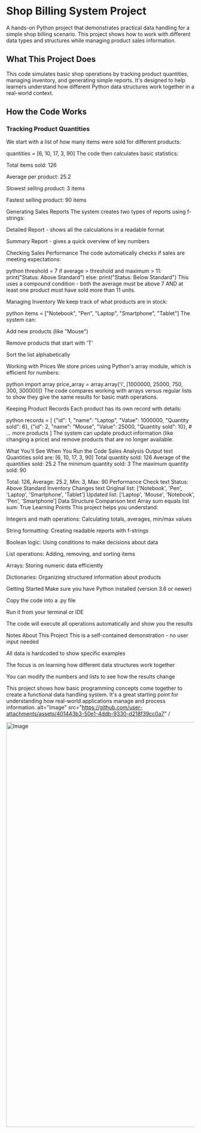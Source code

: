 # Shop Billing System Project


A hands-on Python project that demonstrates practical data handling for a simple shop billing scenario. This project shows how to work with different data types and structures while managing product sales information.

## What This Project Does

This code simulates basic shop operations by tracking product quantities, managing inventory, and generating simple reports. It's designed to help learners understand how different Python data structures work together in a real-world context.

## How the Code Works

### Tracking Product Quantities
We start with a list of how many items were sold for different products:

quantities = [6, 10, 17, 3, 90]
The code then calculates basic statistics:

Total items sold: 126

Average per product: 25.2

Slowest selling product: 3 items

Fastest selling product: 90 items

Generating Sales Reports
The system creates two types of reports using f-strings:

Detailed Report - shows all the calculations in a readable format

Summary Report - gives a quick overview of key numbers

Checking Sales Performance
The code automatically checks if sales are meeting expectations:

python
threshold = 7
if average > threshold and maximum > 11:
    print("Status: Above Standard")
else:
    print("Status: Below Standard")
This uses a compound condition - both the average must be above 7 AND at least one product must have sold more than 11 units.

Managing Inventory
We keep track of what products are in stock:

python
items = ["Notebook", "Pen", "Laptop", "Smartphone", "Tablet"]
The system can:

Add new products (like "Mouse")

Remove products that start with 'T'

Sort the list alphabetically

Working with Prices
We store prices using Python's array module, which is efficient for numbers:

python
import array
price_array = array.array('i', [1000000, 25000, 750, 300, 300000])
The code compares working with arrays versus regular lists to show they give the same results for basic math operations.

Keeping Product Records
Each product has its own record with details:

python
records = [
    {"id": 1, "name": "Laptop", "Value": 1000000, "Quantity sold": 6},
    {"id": 2, "name": "Mouse", "Value": 25000, "Quantity sold": 10},
    # ... more products
]
The system can update product information (like changing a price) and remove products that are no longer available.

What You'll See When You Run the Code
Sales Analysis Output
text
Quantities sold are: 	[6, 10, 17, 3, 90]
 Total quantity sold:	126
 Average of the quantities sold:	25.2
 The minimum quantity sold:	3
 The maximum quantity sold:	90

Total: 126, Average: 25.2, Min: 3, Max: 90
Performance Check
text
Status: Above Standard
Inventory Changes
text
Original list: ['Notebook', 'Pen', 'Laptop', 'Smartphone', 'Tablet']
Updated list: ['Laptop', 'Mouse', 'Notebook', 'Pen', 'Smartphone']
Data Structure Comparison
text
Array sum equals list sum: True
Learning Points
This project helps you understand:

Integers and math operations: Calculating totals, averages, min/max values

String formatting: Creating readable reports with f-strings

Boolean logic: Using conditions to make decisions about data

List operations: Adding, removing, and sorting items

Arrays: Storing numeric data efficiently

Dictionaries: Organizing structured information about products

Getting Started
Make sure you have Python installed (version 3.6 or newer)

Copy the code into a .py file

Run it from your terminal or IDE

The code will execute all operations automatically and show you the results

Notes About This Project
This is a self-contained demonstration - no user input needed

All data is hardcoded to show specific examples

The focus is on learning how different data structures work together

You can modify the numbers and lists to see how the results change

This project shows how basic programming concepts come together to create a functional data handling system. It's a great starting point for understanding how real-world applications manage and process information.
alt="Image" src="https://github.com/user-attachments/assets/401443b3-50e1-4ddb-9330-d218f39cc0a7" /

<img width="1919" height="1079" alt="Image" src="https://github.com/user-attachments/assets/17bcbf8a-f957-4ded-9009-3c01d87dd163" />
